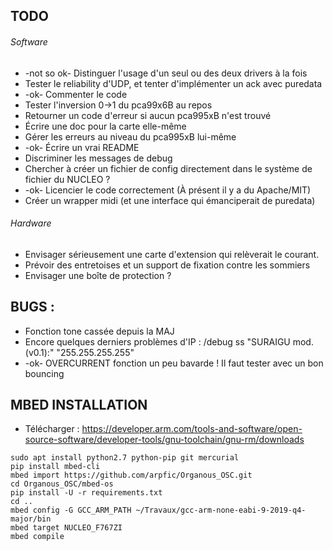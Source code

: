 ## TODO

###### Software

* -not so ok- Distinguer l'usage d'un seul ou des deux drivers à la fois
* Tester le reliability d'UDP, et tenter d'implémenter un ack avec puredata
* -ok- Commenter le code
* Tester l'inversion 0->1 du pca99x6B au repos
* Retourner un code d'erreur si aucun pca995xB n'est trouvé
* Écrire une doc pour la carte elle-même
* Gérer les erreurs au niveau du pca995xB lui-même
* -ok- Écrire un vrai README
* Discriminer les messages de debug
* Chercher à créer un fichier de config directement dans le système de fichier du NUCLEO ?
* -ok- Licencier le code correctement (À présent il y a du Apache/MIT)
* Créer un wrapper midi (et une interface qui émanciperait de puredata)

###### Hardware

* Envisager sérieusement une carte d'extension qui relèverait le courant.
* Prévoir des entretoises et un support de fixation contre les sommiers
* Envisager une boîte de protection ?

## BUGS :

* Fonction tone cassée depuis la MAJ
* Encore quelques derniers problèmes d'IP : /debug ss "SURAIGU mod. (v0.1):" "255.255.255.255"
* -ok- OVERCURRENT fonction un peu bavarde ! Il faut tester avec un bon bouncing

## MBED INSTALLATION

* Télécharger : https://developer.arm.com/tools-and-software/open-source-software/developer-tools/gnu-toolchain/gnu-rm/downloads

```
sudo apt install python2.7 python-pip git mercurial
pip install mbed-cli
mbed import https://github.com/arpfic/Organous_OSC.git
cd Organous_OSC/mbed-os
pip install -U -r requirements.txt
cd ..
mbed config -G GCC_ARM_PATH ~/Travaux/gcc-arm-none-eabi-9-2019-q4-major/bin
mbed target NUCLEO_F767ZI
mbed compile
``````
